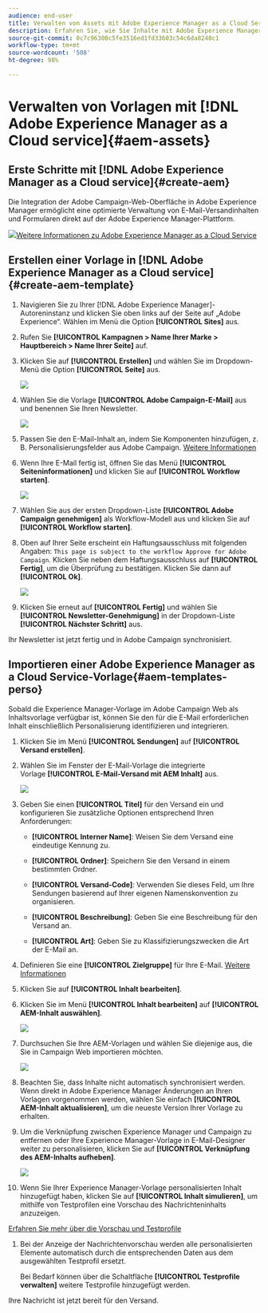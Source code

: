 ```yaml
---
audience: end-user
title: Verwalten von Assets mit Adobe Experience Manager as a Cloud Service
description: Erfahren Sie, wie Sie Inhalte mit Adobe Experience Manager as a Cloud Service verwalten können
source-git-commit: 0c7c96308c5fe3516ed1fd33603c54c6da8248c1
workflow-type: tm+mt
source-wordcount: '508'
ht-degree: 98%

---
```


# Verwalten von Vorlagen mit [!DNL Adobe Experience Manager as a Cloud service]{#aem-assets}

## Erste Schritte mit [!DNL Adobe Experience Manager as a Cloud service]{#create-aem}

Die Integration der Adobe Campaign-Web-Oberfläche in Adobe Experience Manager ermöglicht eine optimierte Verwaltung von E-Mail-Versandinhalten und Formularen direkt auf der Adobe Experience Manager-Plattform.

![](assets/do-not-localize/book.png)[Weitere Informationen zu Adobe Experience Manager as a Cloud Service](https://experienceleague.adobe.com/docs/experience-manager-cloud-service/content/sites/authoring/getting-started/quick-start.html?lang=de)

## Erstellen einer Vorlage in [!DNL Adobe Experience Manager as a Cloud service]{#create-aem-template}

1. Navigieren Sie zu Ihrer [!DNL Adobe Experience Manager]-Autoreninstanz und klicken Sie oben links auf der Seite auf „Adobe Experience“. Wählen im Menü die Option **[!UICONTROL Sites]** aus.

1. Rufen Sie **[!UICONTROL Kampagnen > Name Ihrer Marke > Hauptbereich > Name Ihrer Seite]** auf.

1. Klicken Sie auf **[!UICONTROL Erstellen]** und wählen Sie im Dropdown-Menü die Option **[!UICONTROL Seite]** aus.

   ![](assets/aem_1.png)

1. Wählen Sie die Vorlage **[!UICONTROL Adobe Campaign-E-Mail]** aus und benennen Sie Ihren Newsletter.

   ![](assets/aem_2.png)

1. Passen Sie den E-Mail-Inhalt an, indem Sie Komponenten hinzufügen, z. B. Personalisierungsfelder aus Adobe Campaign. [Weitere Informationen](https://experienceleague.adobe.com/docs/experience-manager-65/content/sites/authoring/aem-adobe-campaign/campaign.html?lang=de#editing-email-content)

1. Wenn Ihre E-Mail fertig ist, öffnen Sie das Menü **[!UICONTROL Seiteninformationen]** und klicken Sie auf **[!UICONTROL Workflow starten]**.

   ![](assets/aem_3.png)

1. Wählen Sie aus der ersten Dropdown-Liste **[!UICONTROL Adobe Campaign genehmigen]** als Workflow-Modell aus und klicken Sie auf **[!UICONTROL Workflow starten]**.

1. Oben auf Ihrer Seite erscheint ein Haftungsausschluss mit folgenden Angaben: `This page is subject to the workflow Approve for Adobe Campaign`. Klicken Sie neben dem Haftungsausschluss auf **[!UICONTROL Fertig]**, um die Überprüfung zu bestätigen. Klicken Sie dann auf **[!UICONTROL Ok]**.

   ![](assets/aem_4.png)

1. Klicken Sie erneut auf **[!UICONTROL Fertig]** und wählen Sie **[!UICONTROL Newsletter-Genehmigung]** in der Dropdown-Liste **[!UICONTROL Nächster Schritt]** aus.

Ihr Newsletter ist jetzt fertig und in Adobe Campaign synchronisiert.

## Importieren einer Adobe Experience Manager as a Cloud Service-Vorlage{#aem-templates-perso}

Sobald die Experience Manager-Vorlage im Adobe Campaign Web als Inhaltsvorlage verfügbar ist, können Sie den für die E-Mail erforderlichen Inhalt einschließlich Personalisierung identifizieren und integrieren.

1. Klicken Sie im Menü **[!UICONTROL Sendungen]** auf **[!UICONTROL Versand erstellen]**. 

1. Wählen Sie im Fenster der E-Mail-Vorlage die integrierte Vorlage **[!UICONTROL E-Mail-Versand mit AEM Inhalt]** aus.

   ![](assets/aem_5.png)

1. Geben Sie einen **[!UICONTROL Titel]** für den Versand ein und konfigurieren Sie zusätzliche Optionen entsprechend Ihren Anforderungen:

   * **[!UICONTROL Interner Name]**: Weisen Sie dem Versand eine eindeutige Kennung zu.

   * **[!UICONTROL Ordner]**: Speichern Sie den Versand in einem bestimmten Ordner.

   * **[!UICONTROL Versand-Code]**: Verwenden Sie dieses Feld, um Ihre Sendungen basierend auf Ihrer eigenen Namenskonvention zu organisieren.

   * **[!UICONTROL Beschreibung]**: Geben Sie eine Beschreibung für den Versand an.

   * **[!UICONTROL Art]**: Geben Sie zu Klassifizierungszwecken die Art der E-Mail an.

1. Definieren Sie eine **[!UICONTROL Zielgruppe]** für Ihre E-Mail. [Weitere Informationen](../email/create-email.md#define-audience)

1. Klicken Sie auf **[!UICONTROL Inhalt bearbeiten]**.

1. Klicken Sie im Menü **[!UICONTROL Inhalt bearbeiten]** auf **[!UICONTROL AEM-Inhalt auswählen]**.

   ![](assets/aem_6.png)

1. Durchsuchen Sie Ihre AEM-Vorlagen und wählen Sie diejenige aus, die Sie in Campaign Web importieren möchten.

   ![](assets/aem_8.png)

1. Beachten Sie, dass Inhalte nicht automatisch synchronisiert werden. Wenn direkt in Adobe Experience Manager Änderungen an Ihren Vorlagen vorgenommen werden, wählen Sie einfach **[!UICONTROL AEM-Inhalt aktualisieren]**, um die neueste Version Ihrer Vorlage zu erhalten.

1. Um die Verknüpfung zwischen Experience Manager und Campaign zu entfernen oder Ihre Experience Manager-Vorlage in E-Mail-Designer weiter zu personalisieren, klicken Sie auf **[!UICONTROL Verknüpfung des AEM-Inhalts aufheben]**.

   ![](assets/aem_9.png)

1. Wenn Sie Ihrer Experience Manager-Vorlage personalisierten Inhalt hinzugefügt haben, klicken Sie auf **[!UICONTROL Inhalt simulieren]**, um mithilfe von Testprofilen eine Vorschau des Nachrichteninhalts anzuzeigen.

[Erfahren Sie mehr über die Vorschau und Testprofile](../preview-test/preview-content.md)

1. Bei der Anzeige der Nachrichtenvorschau werden alle personalisierten Elemente automatisch durch die entsprechenden Daten aus dem ausgewählten Testprofil ersetzt.

   Bei Bedarf können über die Schaltfläche **[!UICONTROL Testprofile verwalten]** weitere Testprofile hinzugefügt werden.

Ihre Nachricht ist jetzt bereit für den Versand.
